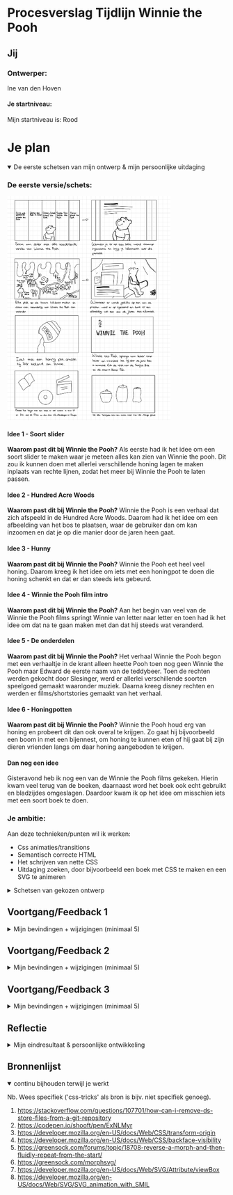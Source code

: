 # Procesverslag Tijdlijn Winnie the Pooh

## Jij

### Ontwerper:

Ine van den Hoven

#### Je startniveau:

Mijn startniveau is: Rood

# Je plan

<details open>
  <summary>De eerste schetsen van mijn ontwerp & mijn persoonlijke uitdaging</summary>

### De eerste versie/schets:

  <img src="readme-images/eerste-versie.jpeg" width="375px" alt="eerste versie/schets">

#### Idee 1 - Soort slider

**Waarom past dit bij Winnie the Pooh?**
Als eerste had ik het idee om een soort slider te maken waar je meteen alles kan zien van Winnie the pooh. Dit zou ik kunnen doen met allerlei verschillende honing lagen te maken inplaats van rechte lijnen, zodat het meer bij Winnie the Pooh te laten passen.

#### Idee 2 - Hundred Acre Woods

**Waarom past dit bij Winnie the Pooh?**
Winnie the Pooh is een verhaal dat zich afspeeld in de Hundred Acre Woods. Daarom had ik het idee om een afbeelding van het bos te plaatsen, waar de gebruiker dan om kan inzoomen en dat je op die manier door de jaren heen gaat.

#### Idee 3 - Hunny

**Waarom past dit bij Winnie the Pooh?**
Winnie the Pooh eet heel veel honing. Daarom kreeg ik het idee om iets met een honingpot te doen die honing schenkt en dat er dan steeds iets gebeurd.

#### Idee 4 - Winnie the Pooh film intro

**Waarom past dit bij Winnie the Pooh?**
Aan het begin van veel van de Winnie the Pooh films springt Winnie van letter naar letter en toen had ik het idee om dat na te gaan maken met dan dat hij steeds wat veranderd.

#### Idee 5 - De onderdelen

**Waarom past dit bij Winnie the Pooh?**
Het verhaal Winnie the Pooh begon met een verhaaltje in de krant alleen heette Pooh toen nog geen Winnie the Pooh maar Edward de eerste naam van de teddybeer. Toen de rechten werden gekocht door Slesinger, werd er allerlei verschillende soorten speelgoed gemaakt waaronder muziek. Daarna kreeg disney rechten en werden er films/shortstories gemaakt van het verhaal.

#### Idee 6 - Honingpotten

**Waarom past dit bij Winnie the Pooh?**
Winnie the Pooh houd erg van honing en probeert dit dan ook overal te krijgen. Zo gaat hij bijvoorbeeld een boom in met een bijennest, om honing te kunnen eten of hij gaat bij zijn dieren vrienden langs om daar honing aangeboden te krijgen.

#### Dan nog een idee

Gisteravond heb ik nog een van de Winnie the Pooh films gekeken. Hierin kwam veel terug van de boeken, daarnaast word het boek ook echt gebruikt en bladzijdes omgeslagen. Daardoor kwam ik op het idee om misschien iets met een soort boek te doen.

### Je ambitie:

Aan deze technieken/punten wil ik werken:

- Css animaties/transitions
- Semantisch correcte HTML
- Het schrijven van nette CSS
- Uitdaging zoeken, door bijvoorbeeld een boek met CSS te maken en een SVG te animeren

</details>

<details>
<summary>Schetsen van gekozen ontwerp</summary>

### De schetsen:

<img src="readme-images/" width="375px" alt="Schetsen gekozen ontwerp">

### Mijn idee:

Mijn idee is om mijn tijdlijn te beginnen met een soort beginpagina, waar druipende honing, de titel en het boek. Wanneer je op het boek klikt opent het en zie je de kaart van het Hundred Acre Woods. Op de kaart kun je op verschillende plekken klikken en ga je naar de verschillende jaren waarin Winnie the Pooh is veranderd. Dit gebeurd door in te zoomen op de kaart en dan komt er een nieuwe afbeelding in beeld van uit die tijd met informatie over Winnie the Pooh in die tijd.

</details>

## Voortgang/Feedback 1

<details>
  <summary>Mijn bevindingen + wijzigingen (minimaal 5)</summary>

### Bevinding 1:

Het eerste idee dat ik had geschets van Winnie the Pooh, past niet goed bij de evolutie van Winnie the Pooh.

#### oplossing:

Dit idee ga ik daarom niet gebruiken, omdat het niet goed past bij Winnie the Pooh en ik het ook een beetje te simple vindt. Daarom ga ik door met de andere ideeën.

### Bevinding 2:

Het tweede idee is het beste idee en daar kan ik andere ideeën ook een beetje in verwerken. Ik kreeg de tip om de kaart te verwerken in een boek, omdat het hele verhaal van Winnie the Pooh daarmee is begonnen.

#### oplossing:

Ik heb de kaart van de Hundred Acre Woods in het book verwerkt door deze over twee pagina's te verdelen. Hier van heb ik geleerd dat het handig is om gebruik te maken van de aspect-ratio om het zo makkelijker te maken om de afbeeldingen te laten mee schalen. Omdat de afbeelding in twee labels staat moet de ene kant de ene helft van de afbeelding laten zien en het andere label de andere kant.

### Bevinding 3:

Ik moet nog meer nadenken over het toevoegen van eastereggs.

#### oplossing:

Wanneer je over de onderkant van de map hovert komt er een bijl voorbij, wat aangeeft dat het onderdeel is van de nieuwe horror film die in 2023 uitkomt.

### Bevinding 4:

Honing idee toevoegen aan idee 2.

#### oplossing:

Ik heb het idee om iets met honing te doen toegevoegd aan mijn idee door aan de bovenkant van de pagina een soort honing druip effect te creeëren. Dit was een hele opgave om voor elkaar te krijgen. Eerst heb ik het geprobeerd met <animate> maar dit werkte helaas niet. Daarna heb ik met de docent geprobeerd om met GreenSock Morph SVG de animatie werkend te krijgen. Dit is uiteindelijk na veel proberen en een goede SVG te maken gelukt.

### Bevinding 5:

Leuke animaties toevoegen aan het boek en de rest van de website. Bijvoorbeeld bijtjes die rond vliegen en honing dat animeerd.

#### oplossing:

...Beschrijving hoe je het hebt hebt opgelost of als het niet gelukt is hoe je het zou oplossen (tekst en afbeeding(en)).

</details>

## Voortgang/Feedback 2

<details>
  <summary>Mijn bevindingen + wijzigingen (minimaal 5)</summary>
  
  ### Bevinding 1:
  Omschrijving van wat er nog niet orde was (tekst en afbeeding(en)).

#### oplossing:

Beschrijving hoe je het hebt hebt opgelost of als het niet gelukt is hoe je het zou oplossen (tekst en afbeeding(en)).

### Bevinding 2:

Omschrijving van wat er nog niet orde was (tekst en afbeeding(en)).

#### oplossing:

Beschrijving hoe je het hebt hebt opgelost of als het niet gelukt is hoe je het zou oplossen (tekst en afbeeding(en)).

### Bevinding 3:

...

</details>

## Voortgang/Feedback 3

<details>
  <summary>Mijn bevindingen + wijzigingen (minimaal 5)</summary>
  
  ### Bevinding 1:
  Omschrijving van wat er nog niet orde was (tekst en afbeeding(en)).

#### oplossing:

Beschrijving hoe je het hebt hebt opgelost of als het niet gelukt is hoe je het zou oplossen (tekst en afbeeding(en)).

### Bevinding 2:

Omschrijving van wat er nog niet orde was (tekst en afbeeding(en)).

#### oplossing:

Beschrijving hoe je het hebt hebt opgelost of als het niet gelukt is hoe je het zou oplossen (tekst en afbeeding(en)).

### Bevinding 3:

...

</details>

## Reflectie

<details>
  <summary>Mijn eindresultaat & persoonlijke ontwikkeling</summary>

### Je uitkomst - karakteristiek screenshot(s):

  <img src="readme-images/dummy-plaatje.jpg" width="375px" alt="final ontwerp">

### Dit ging goed/Heb ik geleerd:

Korte omschrijving met plaatje(s)

  <img src="readme-images/dummy-plaatje.jpg" width="375px" alt="top">

### Dit was lastig/Is niet gelukt:

Korte omschrijving met plaatje(s)

  <img src="readme-images/dummy-plaatje.jpg" width="375px" alt="bummer">

</details>

## Bronnenlijst

<details open>
  <summary>continu bijhouden terwijl je werkt</summary>

Nb. Wees specifiek ('css-tricks' als bron is bijv. niet specifiek genoeg).

1. https://stackoverflow.com/questions/107701/how-can-i-remove-ds-store-files-from-a-git-repository
2. https://codepen.io/shooft/pen/ExNLMyr
3. https://developer.mozilla.org/en-US/docs/Web/CSS/transform-origin
4. https://developer.mozilla.org/en-US/docs/Web/CSS/backface-visibility
5. https://greensock.com/forums/topic/18708-reverse-a-morph-and-then-fluidly-repeat-from-the-start/
6. https://greensock.com/morphsvg/
7. https://developer.mozilla.org/en-US/docs/Web/SVG/Attribute/viewBox
8. https://developer.mozilla.org/en-US/docs/Web/SVG/SVG_animation_with_SMIL

</details>
